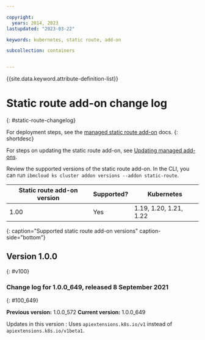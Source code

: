 ```yaml
---

copyright: 
  years: 2014, 2023
lastupdated: "2023-03-22"

keywords: kubernetes, static route, add-on

subcollection: containers


---
```


{{site.data.keyword.attribute-definition-list}}





# Static route add-on change log
{: #static-route-changelog}

For deployment steps, see the [managed static route add-on](/docs/containers?topic=containers-static-routes) docs.
{: shortdesc}

For steps on updating the static route add-on, see [Updating managed add-ons](/docs/containers?topic=containers-managed-addons#updating-managed-add-ons).

Review the supported versions of the static route add-on. In the CLI, you can run `ibmcloud ks cluster addon versions --addon static-route`.

| Static route add-on version | Supported? | Kubernetes |
| --- | --- | --- |
| 1.00 | Yes | 1.19, 1.20, 1.21, 1.22 |
{: caption="Supported static route add-on versions" caption-side="bottom"}

## Version 1.0.0
{: #v100}

### Change log for 1.0.0_649, released 8 September 2021
{: #100_649}

**Previous version:** 1.0.0_572 **Current version:** 1.0.0_649

Updates in this version
:   Uses `apiextensions.k8s.io/v1` instead of `apiextensions.k8s.io/v1beta1`.




